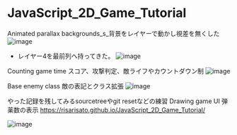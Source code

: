 # JavaScript_2D_Game_Tutorial

Animated parallax backgrounds_s_背景をレイヤーで動かし視差を無くした
![image](https://user-images.githubusercontent.com/88628553/183275899-5ec89170-29b6-40ec-a7a0-28430566a375.png)

- レイヤー4を最前列へ持ってきた。
![image](https://user-images.githubusercontent.com/88628553/183275917-ca3fc808-d44f-4da2-aaec-0685ff77cec5.png)


Counting game time スコア、攻撃判定、敵ライフやカウントダウン制
![image](https://user-images.githubusercontent.com/88628553/183232648-4a367a43-b4be-4b9c-b757-bcbc5939df0f.png)


<!-- image.png
vscodeでスクショを貼り付けテスト→githubにプルリク
できないのでgithubにスクショを貼り付ける-->

Base enemy class 敵の表記とクラス拡張
![image](https://user-images.githubusercontent.com/88628553/182340250-cc34f343-8d3d-43c4-a0bc-a2efe1299117.png)




やった記録を残してみるsourcetreeやgit resetなどの練習
Drawing game UI 弾薬数の表示
https://risarisato.github.io/JavaScript_2D_Game_Tutorial/

![image](https://user-images.githubusercontent.com/88628553/182008301-4edb9db8-01d3-4016-9398-fa9678e6a3b6.png)
